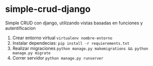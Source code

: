 # simple-crud-django
Simple CRUD con django, utilizando vistas basadas en funciones y autentificacion 


1. Crear entorno virtual `virtualenv nombre-entorno`
2. Instalar dependecias: `pip install -r requierements.txt`
3. Realizar migraciones `python manage.py makemigrations && python manage.py migrate`
4. Correr servidor `python manage.py runserver`
